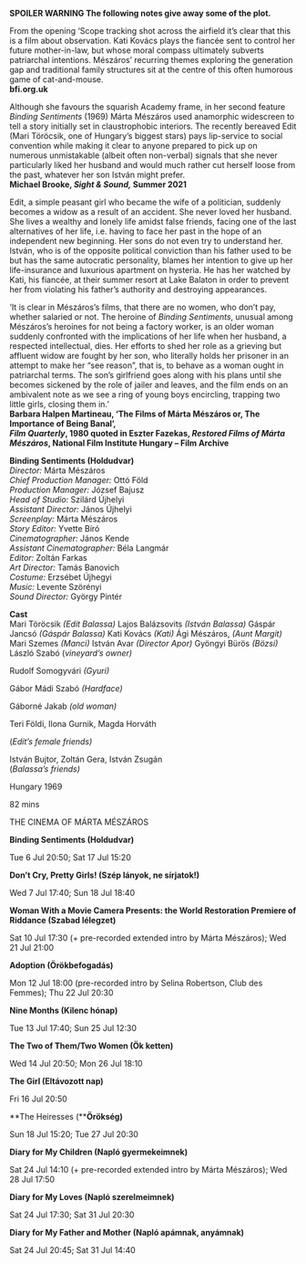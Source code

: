 **SPOILER WARNING  The following notes give away some of the plot.**

From the opening ‘Scope tracking shot across the airfield it’s clear that this is a film about observation. Kati Kovács plays the fiancée sent to control her future mother-in-law, but whose moral compass ultimately subverts patriarchal intentions. Mészáros’ recurring themes exploring the generation gap and traditional family structures sit at the centre of this often humorous game of cat-and-mouse.<br>
**bfi.org.uk**<br>

Although she favours the squarish Academy frame, in her second feature _Binding Sentiments_ (1969) Márta Mészáros used anamorphic widescreen to tell a story initially set in claustrophobic interiors. The recently bereaved Edit (Mari Töröcsik, one of Hungary’s biggest stars) pays lip-service to social convention while making it clear to anyone prepared to pick up on numerous unmistakable (albeit often non-verbal) signals that she never particularly liked her husband and would much rather cut herself loose from the past, whatever her son István might prefer.<br>
**Michael Brooke, _Sight & Sound,_ Summer 2021**

Edit, a simple peasant girl who became the wife of a politician, suddenly becomes a widow as a result of an accident. She never loved her husband. She lives a wealthy and lonely life amidst false friends, facing one of the last alternatives of her life, i.e. having to face her past in the hope of an independent new beginning. Her sons do not even try to understand her. István, who is of the opposite political conviction than his father used to be but has the same autocratic personality, blames her intention to give up her life-insurance and luxurious apartment on hysteria. He has her watched by Kati, his fiancée, at their summer resort at Lake Balaton in order to prevent her from violating his father’s authority and destroying appearances.

‘It is clear in Mészáros’s films, that there are no women, who don’t pay, whether salaried or not. The heroine of _Binding Sentiments_, unusual among Mészáros’s heroines for not being a factory worker, is an older woman suddenly confronted with the implications of her life when her husband, a respected intellectual, dies. Her efforts to shed her role as a grieving but affluent widow are fought by her son, who literally holds her prisoner in an attempt to make her “see reason”, that is, to behave as a woman ought in patriarchal terms. The son’s girlfriend goes along with his plans until she becomes sickened by the role of jailer and leaves, and the film ends on an ambivalent note as we see a ring of young boys encircling, trapping two little girls, closing them in.’<br>
**Barbara Halpen Martineau, ‘The Films of Márta Mészáros or, The Importance of Being Banal’,  
_Film Quarterly_, 1980 quoted in Eszter Fazekas, _Restored Films of Márta Mészáros_, National Film Institute Hungary – Film Archive**
<br>

**Binding Sentiments (Holdudvar)**<br>
_Director:_ Márta Mészáros<br>
_Chief Production Manager:_ Ottó Föld<br>
_Production Manager:_ József Bajusz<br>
_Head of Studio:_ Szilárd Újhelyi<br>
_Assistant Director:_ János Újhelyi<br>
_Screenplay:_ Márta Mészáros<br>
_Story Editor:_ Yvette Bíró<br>
_Cinematographer:_ János Kende<br>
_Assistant Cinematographer:_ Béla Langmár<br>
_Editor:_ Zoltán Farkas<br>
_Art Director:_ Tamás Banovich<br>
_Costume:_ Erzsébet Újhegyi<br>
_Music:_ Levente Szörényi<br>
_Sound Director:_ György Pintér<br>

**Cast**<br>
Mari Töröcsik _(Edit Balassa)_
Lajos Balázsovits _(István Balassa)_
Gáspár Jancsó _(Gáspár Balassa)_
Kati Kovács _(Kati)_
Ági Mészáros, _(Aunt Margit)_
Mari Szemes _(Manci)_
István Avar _(Director Apor)_
Gyöngyi Bürös _(Bözsi)_
László Szabó (_vineyard’s owner)_

Rudolf Somogyvári _(Gyuri)_

Gábor Mádi Szabó _(Hardface)_

Gáborné Jakab _(old woman)_

Teri Földi, Ilona Gurnik, Magda Horváth

(_Edit’s female friends)_

István Bujtor, Zoltán Gera, István Zsugán  
(_Balassa’s friends)_

Hungary 1969

82 mins

THE CINEMA OF MÁRTA MÉSZÁROS

**Binding Sentiments (Holdudvar)**

Tue 6 Jul 20:50; Sat 17 Jul 15:20

**Don’t Cry, Pretty Girls! (Szép lányok, ne sírjatok!)**

Wed 7 Jul 17:40; Sun 18 Jul 18:40

**Woman With a Movie Camera Presents: the World Restoration Premiere of Riddance (Szabad lélegzet)**

Sat 10 Jul 17:30 (+ pre-recorded extended intro by Márta Mészáros); Wed 21 Jul 21:00

**Adoption (Örökbefogadás)**

Mon 12 Jul 18:00 (pre-recorded intro by Selina Robertson, Club des Femmes); Thu 22 Jul 20:30

**Nine Months (Kilenc hónap)**

Tue 13 Jul 17:40; Sun 25 Jul 12:30

**The Two of Them/Two Women (Ök ketten)**

Wed 14 Jul 20:50; Mon 26 Jul 18:10

**The Girl (Eltávozott nap)**

Fri 16 Jul 20:50

**The Heiresses (****Örökség)**

Sun 18 Jul 15:20; Tue 27 Jul 20:30

**Diary for My Children (Napló gyermekeimnek)**

Sat 24 Jul 14:10 (+ pre-recorded extended intro by Márta Mészáros); Wed 28 Jul 17:50

**Diary for My Loves (Napló szerelmeimnek)**

Sat 24 Jul 17:30; Sat 31 Jul 20:30

**Diary for My Father and Mother (Napló apámnak, anyámnak)**

Sat 24 Jul 20:45; Sat 31 Jul 14:40
<!--stackedit_data:
eyJoaXN0b3J5IjpbLTMzNzQzOTczXX0=
-->